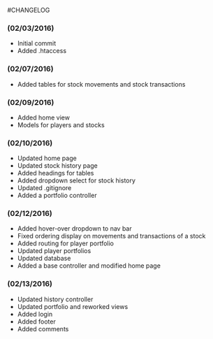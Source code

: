 #CHANGELOG

### (02/03/2016)
* Initial commit
* Added .htaccess

### (02/07/2016)
* Added tables for stock movements and stock transactions

### (02/09/2016)
* Added home view
* Models for players and stocks

### (02/10/2016)
* Updated home page
* Updated stock history page
* Added headings for tables
* Added dropdown select for stock history
* Updated .gitignore
* Added a portfolio controller

### (02/12/2016)
* Added hover-over dropdown to nav bar
* Fixed ordering display on movements and transactions of a stock
* Added routing for player portfolio
* Updated player portfolios
* Updated database
* Added a base controller and modified home page

### (02/13/2016)
* Updated history controller
* Updated portfolio and reworked views
* Added login
* Added footer
* Added comments

